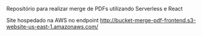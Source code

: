 Reposítório para realizar merge de PDFs utilizando Serverless e React

Site hospedado na AWS no endpoint http://bucket-merge-pdf-frontend.s3-website-us-east-1.amazonaws.com/
